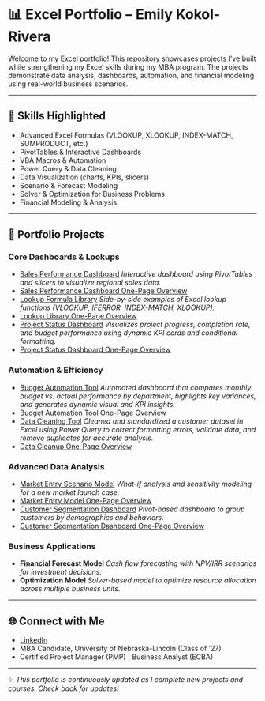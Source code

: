 # 📊 Excel Portfolio – Emily Kokol-Rivera

Welcome to my Excel portfolio!
This repository showcases projects I’ve built while strengthening my Excel skills during my MBA program. The projects demonstrate data analysis, dashboards, automation, and financial modeling using real-world business scenarios.

---

## 🔑 Skills Highlighted

* Advanced Excel Formulas (VLOOKUP, XLOOKUP, INDEX-MATCH, SUMPRODUCT, etc.)
* PivotTables & Interactive Dashboards
* VBA Macros & Automation
* Power Query & Data Cleaning
* Data Visualization (charts, KPIs, slicers)
* Scenario & Forecast Modeling
* Solver & Optimization for Business Problems
* Financial Modeling & Analysis

---

## 📂 Portfolio Projects

### Core Dashboards & Lookups

* [Sales Performance Dashboard](https://github.com/emilyannKR/excel-portfolio/blob/main/Sales%20Performance%20Dashboard-%20Q1.xlsx)
  *Interactive dashboard using PivotTables and slicers to visualize regional sales data.*
* [Sales Performance Dashboard One-Page Overview](https://github.com/emilyannKR/excel-portfolio/blob/main/Sales%20Performance%20Dashboard%20Q1.docx)
* [Lookup Formula Library](https://github.com/emilyannKR/excel-portfolio/blob/main/Lookup%20Library.xlsx)
  *Side-by-side examples of Excel lookup functions (VLOOKUP, IFERROR, INDEX-MATCH, XLOOKUP).*
* [Lookup Library One-Page Overview](https://github.com/emilyannKR/excel-portfolio/blob/main/Lookup%20Library/Lookup%20Library%20One%20Page%20Summary.docx)
* [Project Status Dashboard](https://github.com/emilyannKR/excel-portfolio/blob/main/Project%20Status%20Dashboard/Project%20Status%20Dashboard.xlsx)
  *Visualizes project progress, completion rate, and budget performance using dynamic KPI cards and conditional formatting.*
* [Project Status Dashboard One-Page Overview](https://github.com/emilyannKR/excel-portfolio/blob/main/Project%20Status%20Dashboard/Project%20Status%20Dashboard%20One-Pager.docx)

### Automation & Efficiency

* [Budget Automation Tool](https://github.com/emilyannKR/excel-portfolio/blob/main/Budget%20Automation/Budget%20Automation.xlsx)
  *Automated dashboard that compares monthly budget vs. actual performance by department, highlights key variances, and generates dynamic visual and KPI insights.*
* [Budget Automation Tool One-Page Overview](https://github.com/emilyannKR/excel-portfolio/blob/main/Budget%20Automation/Budget%20Automation%20One-Pager.docx)
* [Data Cleaning Tool](https://github.com/emilyannKR/excel-portfolio/blob/main/Data%20Cleaning/Data%20Cleaning.xlsx)
  *Cleaned and standardized a customer dataset in Excel using Power Query to correct formatting errors, validate data, and remove duplicates for accurate analysis.*
* [Data Cleanup One-Page Overview](https://github.com/emilyannKR/excel-portfolio/blob/main/Data%20Cleaning/Data%20Cleanup%20One%20Pager.docx)

### Advanced Data Analysis

* [Market Entry Scenario Model](https://github.com/emilyannKR/excel-portfolio/blob/main/Market%20Entry%20Model/Market%20Entry%20Model.xlsx)
  *What-if analysis and sensitivity modeling for a new market launch case.*
* [Market Entry Model One-Page Overview](https://github.com/emilyannKR/excel-portfolio/blob/main/Market%20Entry%20Model/Market%20Entry%20Model%20One-Page%20Overview.docx)
* [Customer Segmentation Dashboard](https://github.com/emilyannKR/excel-portfolio/blob/main/Customer%20Segmentation%20Dashboard/Customer%20Segmentation.xlsx)
  *Pivot-based dashboard to group customers by demographics and behaviors.*
* [Customer Segmentation Dashboard One-Page Overview](https://github.com/emilyannKR/excel-portfolio/blob/main/Customer%20Segmentation%20Dashboard/Customer%20Segmentation%20Dashboard%20One-Page%20Overview.docx)

### Business Applications

* **Financial Forecast Model**
  *Cash flow forecasting with NPV/IRR scenarios for investment decisions.*
* **Optimization Model**
  *Solver-based model to optimize resource allocation across multiple business units.*

---

## 🌐 Connect with Me

* [LinkedIn](https://www.linkedin.com/in/emily-kokol-rivera-pmp/)
* MBA Candidate, University of Nebraska-Lincoln (Class of ’27)
* Certified Project Manager (PMP) | Business Analyst (ECBA)

---

✨ *This portfolio is continuously updated as I complete new projects and courses. Check back for updates!*
